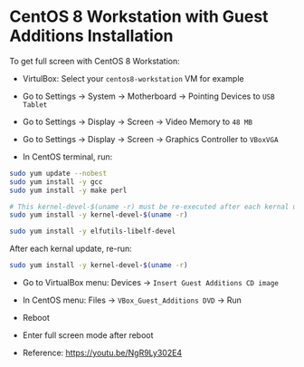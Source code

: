 # CentOS 8 Workstation with Guest Additions Installation

To get full screen with CentOS 8 Workstation:

* VirtulBox: Select your `centos8-workstation` VM for example
* Go to Settings -> System -> Motherboard -> Pointing Devices to `USB Tablet`
* Go to Settings -> Display -> Screen -> Video Memory to `48 MB`
* Go to Settings -> Display -> Screen -> Graphics Controller to `VBoxVGA`

* In CentOS terminal, run:
```bash
sudo yum update --nobest
sudo yum install -y gcc
sudo yum install -y make perl

# This kernel-devel-$(uname -r) must be re-executed after each kernal update
sudo yum install -y kernel-devel-$(uname -r)

sudo yum install -y elfutils-libelf-devel
```

After each kernal update, re-run:
```bash
sudo yum install -y kernel-devel-$(uname -r)
```

* Go to VirtualBox menu: Devices -> `Insert Guest Additions CD image`
* In CentOS menu: Files -> `VBox_Guest_Additions DVD` -> Run
* Reboot
* Enter full screen mode after reboot

* Reference: https://youtu.be/NgR9Ly302E4
